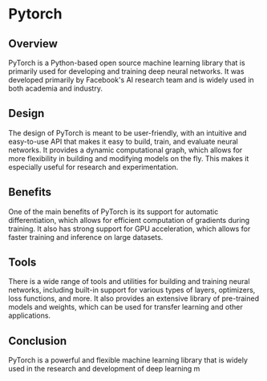 # Pytorch

## Overview
PyTorch is a Python-based open source machine learning library that is primarily used for developing and training deep neural networks. It was developed primarily by Facebook's AI research team and is widely used in both academia and industry.

## Design
The design of PyTorch is meant to be user-friendly, with an intuitive and easy-to-use API that makes it easy to build, train, and evaluate neural networks. It provides a dynamic computational graph, which allows for more flexibility in building and modifying models on the fly. This makes it especially useful for research and experimentation.

## Benefits
One of the main benefits of PyTorch is its support for automatic differentiation, which allows for efficient computation of gradients during training. It also has strong support for GPU acceleration, which allows for faster training and inference on large datasets.

## Tools
There is a wide range of tools and utilities for building and training neural networks, including built-in support for various types of layers, optimizers, loss functions, and more. It also provides an extensive library of pre-trained models and weights, which can be used for transfer learning and other applications.

## Conclusion
PyTorch is a powerful and flexible machine learning library that is widely used in the research and development of deep learning m
